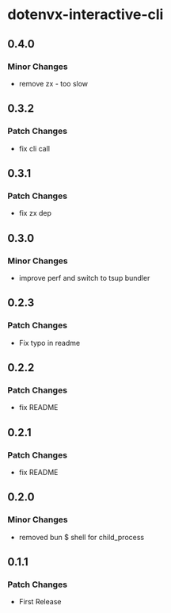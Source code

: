 # dotenvx-interactive-cli

## 0.4.0

### Minor Changes

- remove zx - too slow

## 0.3.2

### Patch Changes

- fix cli call

## 0.3.1

### Patch Changes

- fix zx dep

## 0.3.0

### Minor Changes

- improve perf and switch to tsup bundler

## 0.2.3

### Patch Changes

- Fix typo in readme

## 0.2.2

### Patch Changes

- fix README

## 0.2.1

### Patch Changes

- fix README

## 0.2.0

### Minor Changes

- removed bun $ shell for child_process

## 0.1.1

### Patch Changes

- First Release
